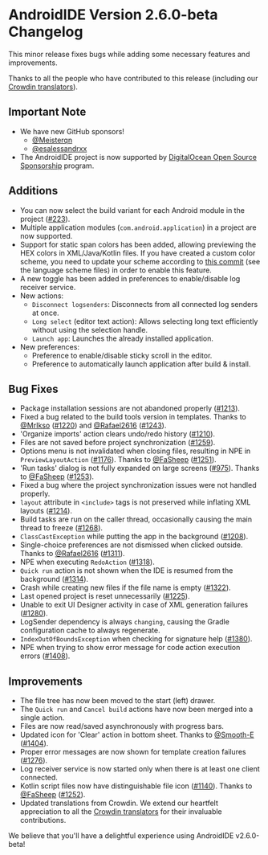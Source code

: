 # AndroidIDE Version 2.6.0-beta Changelog

This minor release fixes bugs while adding some necessary features and improvements.

Thanks to all the people who have contributed to this release (including our [Crowdin translators](https://github.com/AndroidIDEOfficial/AndroidIDE/blob/dev/CROWDIN_CONTRIBUTORS.md)).

## Important Note

- We have new GitHub sponsors!
  - [@Meisterqn](https://github.com/Meisterqn)
  - [@esalessandrxx](https://github.com/esalessandrxx)
- The AndroidIDE project is now supported by [DigitalOcean Open Source Sponsorship](https://www.digitalocean.com/open-source/credits-for-projects) program.

## Additions

- You can now select the build variant for each Android module in the project ([#223](https://github.com/AndroidIDEOfficial/AndroidIDE/issues/223)).
- Multiple application modules (`com.android.application`) in a project are now supported.
- Support for static span colors has been added, allowing previewing the HEX colors in XML/Java/Kotlin files. If you have created a custom color scheme, you need to update your scheme according to [this commit](https://github.com/AndroidIDEOfficial/AndroidIDE/commit/ce4295b63e03e1506daad2f4cfd4b2a5c902d53c) (see the language scheme files) in order to enable this feature.
- A new toggle has been added in preferences to enable/disable log receiver service.
- New actions:
  - `Disconnect logsenders`: Disconnects from all connected log senders at once.
  - `Long select` (editor text action): Allows selecting long text efficiently without using the selection handle.
  - `Launch app`: Launches the already installed application.
- New preferences:
  - Preference to enable/disable sticky scroll in the editor.
  - Preference to automatically launch application after build & install.

## Bug Fixes

- Package installation sessions are not abandoned properly ([#1213](https://github.com/AndroidIDEOfficial/AndroidIDE/issues/1213)).
- Fixed a bug related to the build tools version in templates. Thanks to [@MrIkso](https://github.com/MrIkso) ([#1220](https://github.com/AndroidIDEOfficial/AndroidIDE/issues/1220)) and [@Rafael2616](https://github.com/Rafael2616) ([#1243](https://github.com/AndroidIDEOfficial/AndroidIDE/issues/1243)).
- 'Organize imports' action clears undo/redo history ([#1210](https://github.com/AndroidIDEOfficial/AndroidIDE/issues/1210)).
- Files are not saved before project synchronization ([#1259](https://github.com/AndroidIDEOfficial/AndroidIDE/issues/1259)).
- Options menu is not invalidated when closing files, resulting in NPE in `PreviewLayoutAction` ([#1176](https://github.com/AndroidIDEOfficial/AndroidIDE/issues/1176)). Thanks to [@FaSheep](https://github.com/FaSheep) ([#1251](https://github.com/AndroidIDEOfficial/AndroidIDE/issues/1251)).
- 'Run tasks' dialog is not fully expanded on large screens ([#975](https://github.com/AndroidIDEOfficial/AndroidIDE/issues/975)). Thanks to [@FaSheep](https://github.com/FaSheep) ([#1253](https://github.com/AndroidIDEOfficial/AndroidIDE/issues/1253)).
- Fixed a bug where the project synchronization issues were not handled properly.
- `layout` attribute in `<include>` tags is not preserved while inflating XML layouts ([#1214](https://github.com/AndroidIDEOfficial/AndroidIDE/issues/1214)).
- Build tasks are run on the caller thread, occasionally causing the main thread to freeze ([#1268](https://github.com/AndroidIDEOfficial/AndroidIDE/issues/1268)).
- `ClassCastException` while putting the app in the background ([#1208](https://github.com/AndroidIDEOfficial/AndroidIDE/issues/1208)).
- Single-choice preferences are not dismissed when clicked outside. Thanks to [@Rafael2616](https://github.com/Rafael2616) ([#1311](https://github.com/AndroidIDEOfficial/AndroidIDE/issues/1311)).
- NPE when executing `RedoAction` ([#1318](https://github.com/AndroidIDEOfficial/AndroidIDE/issues/1318)).
- `Quick run` action is not shown when the IDE is resumed from the background ([#1314](https://github.com/AndroidIDEOfficial/AndroidIDE/issues/1314)).
- Crash while creating new files if the file name is empty ([#1322](https://github.com/AndroidIDEOfficial/AndroidIDE/issues/1322)).
- Last opened project is reset unnecessarily ([#1225](https://github.com/AndroidIDEOfficial/AndroidIDE/issues/1225)).
- Unable to exit UI Designer activity in case of XML generation failures ([#1280](https://github.com/AndroidIDEOfficial/AndroidIDE/issues/1280)).
- LogSender dependency is always `changing`, causing the Gradle configuration cache to always regenerate.
- `IndexOutOfBoundsException` when checking for signature help ([#1380](https://github.com/AndroidIDEOfficial/AndroidIDE/issues/1380)).
- NPE when trying to show error message for code action execution errors ([#1408](https://github.com/AndroidIDEOfficial/AndroidIDE/issues/1408)).

## Improvements

- The file tree has now been moved to the start (left) drawer.
- The `Quick run` and `Cancel build` actions have now been merged into a single action.
- Files are now read/saved asynchronously with progress bars.
- Updated icon for 'Clear' action in bottom sheet. Thanks to [@Smooth-E](https://github.com/Smooth-E) ([#1404](https://github.com/AndroidIDEOfficial/AndroidIDE/issues/1404)).
- Proper error messages are now shown for template creation failures ([#1276](https://github.com/AndroidIDEOfficial/AndroidIDE/issues/1276)).
- Log receiver service is now started only when there is at least one client connected.
- Kotlin script files now have distinguishable file icon ([#1140](https://github.com/AndroidIDEOfficial/AndroidIDE/issues/1140)). Thanks to [@FaSheep](https://github.com/FaSheep) ([#1252](https://github.com/AndroidIDEOfficial/AndroidIDE/issues/1252)).
- Updated translations from Crowdin. We extend our heartfelt appreciation to all the [Crowdin translators](https://github.com/AndroidIDEOfficial/AndroidIDE/blob/dev/CROWDIN_CONTRIBUTORS.md) for their invaluable contributions.

We believe that you'll have a delightful experience using AndroidIDE v2.6.0-beta!
